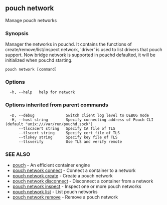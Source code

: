 ## pouch network

Manage pouch networks

### Synopsis

Manager the networks in pouchd. It contains the functions of create/remove/list/inspect network, 'driver' is used to list drivers that pouch support. Now bridge network is supported in pouchd defaulted, it will be initialized when pouchd starting.

```
pouch network [command]
```

### Options

```
  -h, --help   help for network
```

### Options inherited from parent commands

```
  -D, --debug              Switch client log level to DEBUG mode
  -H, --host string        Specify connecting address of Pouch CLI (default "unix:///var/run/pouchd.sock")
      --tlscacert string   Specify CA file of TLS
      --tlscert string     Specify cert file of TLS
      --tlskey string      Specify key file of TLS
      --tlsverify          Use TLS and verify remote
```

### SEE ALSO

* [pouch](pouch.md)	 - An efficient container engine
* [pouch network connect](pouch_network_connect.md)	 - Connect a container to a network
* [pouch network create](pouch_network_create.md)	 - Create a pouch network
* [pouch network disconnect](pouch_network_disconnect.md)	 - Disconnect a container from a network
* [pouch network inspect](pouch_network_inspect.md)	 - Inspect one or more pouch networks
* [pouch network list](pouch_network_list.md)	 - List pouch networks
* [pouch network remove](pouch_network_remove.md)	 - Remove a pouch network

